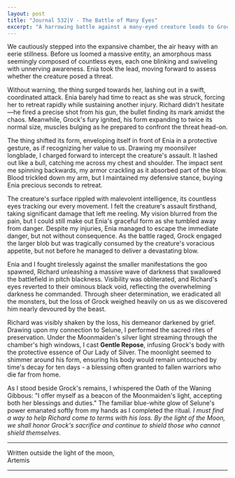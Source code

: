 ```yaml
---
layout: post
title: "Journal 532|V - The Battle of Many Eyes"
excerpt: "A harrowing battle against a many-eyed creature leads to Grock's tragic fall. Artemis performs sacred rites while Richard grapples with loss under Selune's light."
---
```




We cautiously stepped into the expansive chamber, the air heavy with an eerie stillness. Before us loomed a massive entity, an amorphous mass seemingly composed of countless eyes, each one blinking and swiveling with unnerving awareness. Enia took the lead, moving forward to assess whether the creature posed a threat.

Without warning, the thing surged towards her, lashing out in a swift, coordinated attack. Enia barely had time to react as she was struck, forcing her to retreat rapidly while sustaining another injury. Richard didn't hesitate—he fired a precise shot from his gun, the bullet finding its mark amidst the chaos. Meanwhile, Grock's fury ignited, his form expanding to twice its normal size, muscles bulging as he prepared to confront the threat head-on.

The thing shifted its form, enveloping itself in front of Enia in a protective gesture, as if recognizing her value to us. Drawing my moonsilver longblade, I charged forward to intercept the creature's assault. It  lashed out like a bull, catching me across my chest and shoulder. The impact sent me spinning backwards, my armor crackling as it absorbed part of the blow. Blood trickled down my arm, but I maintained my defensive stance, buying Enia precious seconds to retreat.

The creature's surface rippled with malevolent intelligence, its countless eyes tracking our every movement. I felt the creature's assault firsthand, taking significant damage that left me reeling. My vision blurred from the pain, but I could still make out Enia's graceful form as she tumbled away from danger. Despite my injuries, Enia managed to escape the immediate danger, but not without consequence. As the battle raged, Grock engaged the larger blob but was tragically consumed by the creature's voracious appetite, but not before he managed to deliver a devastating blow.

Enia and I fought tirelessly against the smaller manifestations the goo spawned, Richard unleashing a massive wave of darkness that swallowed the battlefield in pitch blackness. Visibility was obliterated, and Richard's eyes reverted to their ominous black void, reflecting the overwhelming darkness he commanded. Through sheer determination, we eradicated all the monsters, but the loss of Grock weighed heavily on us as we discovered him nearly devoured by the beast.

Richard was visibly shaken by the loss, his demeanor darkened by grief. Drawing upon my connection to Selune, I performed the sacred rites of preservation. Under the Moonmaiden's silver light streaming through the chamber's high windows, I cast **Gentle Repose**, infusing Grock's body with the protective essence of Our Lady of Silver. The moonlight seemed to shimmer around his form, ensuring his body would remain untouched by time's decay for ten days - a blessing often granted to fallen warriors who die far from home.

As I stood beside Grock's remains, I whispered the Oath of the Waning Gibbous: "I offer myself as a beacon of the Moonmaiden's light, accepting both her blessings and duties." The familiar blue-white glow of Selune's power emanated softly from my hands as I completed the ritual. *I must find a way to help Richard come to terms with his loss. By the light of the Moon, we shall honor Grock's sacrifice and continue to shield those who cannot shield themselves.*

***
Written outside the light of the moon,  
Artemis

***

